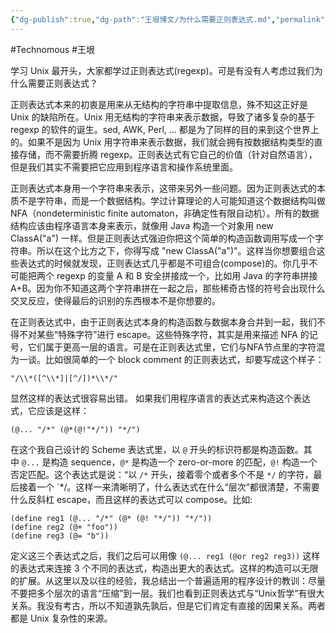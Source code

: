 ```yaml
---
{"dg-publish":true,"dg-path":"王垠博文/为什么需要正则表达式.md","permalink":"/王垠博文/为什么需要正则表达式/","created":"2023-08-29T16:07:07.000+08:00","updated":"2023-12-12T14:36:27.000+08:00"}
---
```


#Technomous #王垠 

学习 Unix 最开头，大家都学过正则表达式(regexp)。可是有没有人考虑过我们为什么需要正则表达式？

正则表达式本来的初衷是用来从无结构的字符串中提取信息，殊不知这正好是 Unix 的缺陷所在。Unix 用无结构的字符串来表示数据，导致了诸多复杂的基于 regexp 的软件的诞生。sed, AWK, Perl, ... 都是为了同样的目的来到这个世界上的。如果不是因为 Unix 用字符串来表示数据，我们就会拥有按数据结构类型的直接存储，而不需要折腾 regexp。正则表达式有它自己的价值（针对自然语言），但是我们其实不需要把它应用到程序语言和操作系统里面。

正则表达式本身用一个字符串来表示，这带来另外一些问题。因为正则表达式的本质不是字符串，而是一个数据结构。学过计算理论的人可能知道这个数据结构叫做 NFA（nondeterministic finite automaton，非确定性有限自动机）。所有的数据结构应该由程序语言本身来表示，就像用 Java 构造一个对象用 new ClassA("a") 一样。但是正则表达式强迫你把这个简单的构造函数调用写成一个字符串。所以在这个比方之下，你得写成 "new ClassA(\"a\")"。这样当你想要组合这些表达式的时候就发现，正则表达式几乎都是不可组合(compose)的。你几乎不可能把两个 regexp 的变量 A 和 B 安全拼接成一个，比如用 Java 的字符串拼接 A+B。因为你不知道这两个字符串拼在一起之后，那些稀奇古怪的符号会出现什么交叉反应，使得最后的识别的东西根本不是你想要的。

在正则表达式中，由于正则表达式本身的构造函数与数据本身合并到一起，我们不得不对某些“特殊字符”进行 escape。这些特殊字符，其实是用来描述 NFA 的记号，它们属于更高一层的语言。可是在正则表达式里，它们与NFA节点里的字符混为一谈。比如很简单的一个 block comment 的正则表达式，却要写成这个样子：

``` shell
"/\\*([^\\*]|[^/])*\\*/"
```

显然这样的表达式很容易出错。 如果我们用程序语言的表达式来构造这个表达式，它应该是这样：

``` shell
(@... "/*" (@*(@!"*/")) "*/")
```

在这个我自己设计的 Scheme 表达式里，以 `@` 开头的标识符都是构造函数。其中 `@...` 是构造 sequence，`@*` 是构造一个 zero-or-more 的匹配，`@!` 构造一个否定匹配。这个表达式是说：“以 `/*` 开头，接着零个或者多个不是 `*/` 的字符，最后接着一个 `*/。这样一来清晰明了，什么表达式在什么“层次”都很清楚，不需要什么反斜杠 escape，而且这样的表达式可以 compose。比如:

``` shell
(define reg1 (@... "/*" (@* (@! "*/")) "*/"))
(define reg2 (@+ "foo"))
(define reg3 (@= "b"))
```

定义这三个表达式之后，我们之后可以用像 `(@... reg1 (@or reg2 reg3))` 这样的表达式来连接 3 个不同的表达式，构造出更大的表达式。这样的构造可以无限的扩展。从这里以及以往的经验，我总结出一个普遍适用的程序设计的教训：尽量不要把多个层次的语言“压缩”到一层。我们也看到正则表达式与“Unix哲学”有很大关系。我没有考古，所以不知道孰先孰后，但是它们肯定有直接的因果关系。两者都是 Unix 复杂性的来源。